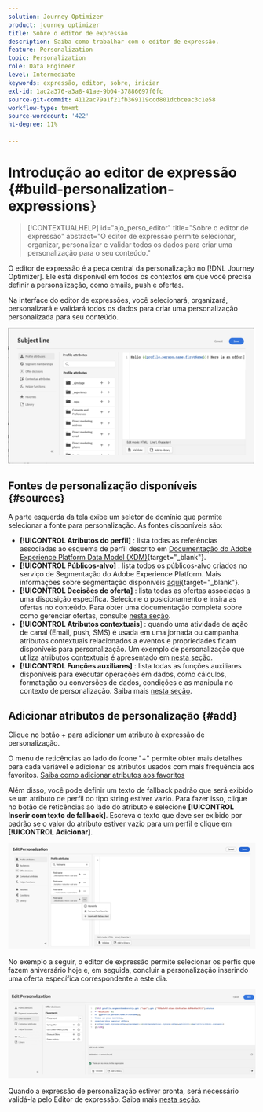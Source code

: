 ```yaml
---
solution: Journey Optimizer
product: journey optimizer
title: Sobre o editor de expressão
description: Saiba como trabalhar com o editor de expressão.
feature: Personalization
topic: Personalization
role: Data Engineer
level: Intermediate
keywords: expressão, editor, sobre, iniciar
exl-id: 1ac2a376-a3a8-41ae-9b04-37886697f0fc
source-git-commit: 4112ac79a1f21fb369119ccd801dcbceac3c1e58
workflow-type: tm+mt
source-wordcount: '422'
ht-degree: 11%

---
```


# Introdução ao editor de expressão {#build-personalization-expressions}

>[!CONTEXTUALHELP]
>id="ajo_perso_editor"
>title="Sobre o editor de expressão"
>abstract="O editor de expressão permite selecionar, organizar, personalizar e validar todos os dados para criar uma personalização para o seu conteúdo."

O editor de expressão é a peça central da personalização no [!DNL Journey Optimizer]. Ele está disponível em todos os contextos em que você precisa definir a personalização, como emails, push e ofertas.

Na interface do editor de expressões, você selecionará, organizará, personalizará e validará todos os dados para criar uma personalização personalizada para seu conteúdo.

![](assets/perso_ee1.png)

## Fontes de personalização disponíveis {#sources}

A parte esquerda da tela exibe um seletor de domínio que permite selecionar a fonte para personalização. As fontes disponíveis são:

* **[!UICONTROL Atributos do perfil]** : lista todas as referências associadas ao esquema de perfil descrito em [Documentação do Adobe Experience Platform Data Model (XDM)](https://experienceleague.adobe.com/docs/experience-platform/xdm/home.html?lang=pt-BR){target="_blank"}.
* **[!UICONTROL Públicos-alvo]** : lista todos os públicos-alvo criados no serviço de Segmentação do Adobe Experience Platform. Mais informações sobre segmentação disponíveis [aqui](https://experienceleague.adobe.com/docs/experience-platform/segmentation/home.html?lang=pt-BR){target="_blank"}.
* **[!UICONTROL Decisões de oferta]** : lista todas as ofertas associadas a uma disposição específica. Selecione o posicionamento e insira as ofertas no conteúdo. Para obter uma documentação completa sobre como gerenciar ofertas, consulte [nesta seção](../offers/get-started/starting-offer-decisioning.md).
* **[!UICONTROL Atributos contextuais]** : quando uma atividade de ação de canal (Email, push, SMS) é usada em uma jornada ou campanha, atributos contextuais relacionados a eventos e propriedades ficam disponíveis para personalização. Um exemplo de personalização que utiliza atributos contextuais é apresentado em [nesta seção](personalization-use-case.md).
* **[!UICONTROL Funções auxiliares]** : lista todas as funções auxiliares disponíveis para executar operações em dados, como cálculos, formatação ou conversões de dados, condições e as manipula no contexto de personalização. Saiba mais [nesta seção](functions/functions.md).

## Adicionar atributos de personalização {#add}

Clique no botão + para adicionar um atributo à expressão de personalização.

O menu de reticências ao lado do ícone &quot;+&quot; permite obter mais detalhes para cada variável e adicionar os atributos usados com mais frequência aos favoritos. [Saiba como adicionar atributos aos favoritos](personalization-favorites.md)

Além disso, você pode definir um texto de fallback padrão que será exibido se um atributo de perfil do tipo string estiver vazio. Para fazer isso, clique no botão de reticências ao lado do atributo e selecione **[!UICONTROL Inserir com texto de fallback]**. Escreva o texto que deve ser exibido por padrão se o valor do atributo estiver vazio para um perfil e clique em **[!UICONTROL Adicionar]**.

![](assets/attribute-details.png)

No exemplo a seguir, o editor de expressão permite selecionar os perfis que fazem aniversário hoje e, em seguida, concluir a personalização inserindo uma oferta específica correspondente a este dia.

![](assets/perso_ee2.png)

Quando a expressão de personalização estiver pronta, será necessário validá-la pelo Editor de expressão. Saiba mais [nesta seção](personalization-validation.md).
